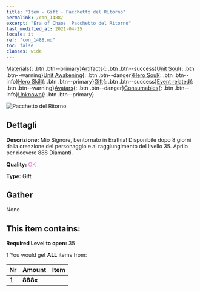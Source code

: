 ```yaml
---
title: "Item - Gift - Pacchetto del Ritorno"
permalink: /con_1488/
excerpt: "Era of Chaos  Pacchetto del Ritorno"
last_modified_at: 2021-04-25
locale: it
ref: "con_1488.md"
toc: false
classes: wide
---
```

 [Materials](/ItemsIT/){: .btn .btn--primary}[Artifacts](/ItemsIT/Artifacts/){: .btn .btn--success}[Unit Soul](/ItemsIT/UnitSoul/){: .btn .btn--warning}[Unit Awakening](/ItemsIT/UnitAwakening/){: .btn .btn--danger}[Hero Soul](/ItemsIT/HeroSoul/){: .btn .btn--info}[Hero Skill](/ItemsIT/HeroSkill/){: .btn .btn--primary}[Gift](/ItemsIT/Gift/){: .btn .btn--success}[Event related](/ItemsIT/Events/){: .btn .btn--warning}[Avatars](/ItemsIT/Avatars/){: .btn .btn--danger}[Consumables](/ItemsIT/Consumables/){: .btn .btn--info}[Unknown](/ItemsIT/Unknown/){: .btn .btn--primary}

 ![Pacchetto del Ritorno](/images/t/i_907102.png)

## Dettagli
 **Descrizione:** Mio Signore, bentornato in Erathia! Disponibile dopo 8 giorni dalla creazione del personaggio e al raggiungimento del livello 35. Aprilo per ricevere 888 Diamanti.

 **Quality:** <span style="color: #DA70D6">OK</span>

 **Type:** Gift

## Gather

  None

## This item contains:

 **Required Level to open:** 35

 1 You would get **ALL** items  from:

  | Nr | Amount |     Item    |
  |:---|:-------|:------------|
  | 1 |  **888x** | <i class="fas fa-gem"/> |  | 
